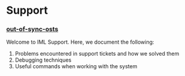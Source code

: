 # Support

### [**out-of-sync-osts**](docs/support/out-of-sync-osts.md)

Welcome to IML Support. Here, we document the following:
1. Problems encountered in support tickets and how we solved them
2. Debugging techniques
3. Useful commands when working with the system
